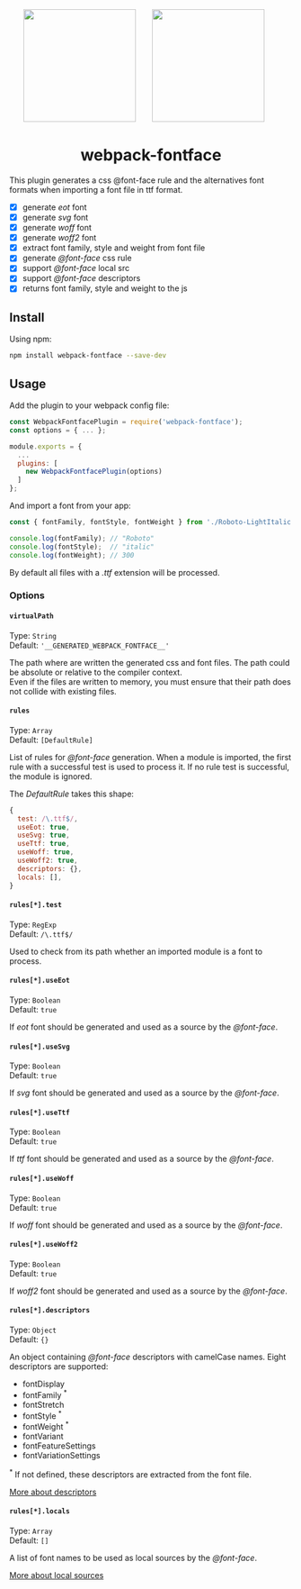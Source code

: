 <div align="center">
  <img width="200" height="200" src="https://cdn.worldvectorlogo.com/logos/logo-javascript.svg">
  <a href="https://webpack.js.org/">
    <img width="200" height="200" vspace="" hspace="25" src="https://cdn.rawgit.com/webpack/media/e7485eb2/logo/icon-square-big.svg">
  </a>
  <h1>webpack-fontface</h1>
</div>

This plugin generates a css @font-face rule and the alternatives font formats when importing a font file in ttf format.

- [x] generate *eot* font
- [x] generate *svg* font
- [x] generate *woff* font
- [x] generate *woff2* font
- [x] extract font family, style and weight from font file
- [x] generate *@font-face* css rule
- [x] support *@font-face* local src
- [x] support *@font-face* descriptors
- [x] returns font family, style and weight to the js

## Install

Using npm:

```sh
npm install webpack-fontface --save-dev
```

## Usage

Add the plugin to your webpack config file:

```js
const WebpackFontfacePlugin = require('webpack-fontface');
const options = { ... };

module.exports = {
  ...
  plugins: [
    new WebpackFontfacePlugin(options)
  ]
};
```

And import a font from your app:

```js
const { fontFamily, fontStyle, fontWeight } from './Roboto-LightItalic.ttf';

console.log(fontFamily); // "Roboto"
console.log(fontStyle);  // "italic"
console.log(fontWeight); // 300
```

By default all files with a *.ttf* extension will be processed.

### Options

#### `virtualPath`

Type: `String`  
Default: `'__GENERATED_WEBPACK_FONTFACE__'`

The path where are written the generated css and font files. The path could be absolute or relative to the compiler context.  
Even if the files are written to memory, you must ensure that their path does not collide with existing files.

#### `rules`

Type: `Array`  
Default: `[DefaultRule]`

List of rules for *@font-face* generation. When a module is imported, the first rule with a successful test is used to process it. If no rule test is successful, the module is ignored.

The *DefaultRule* takes this shape:

```js
{
  test: /\.ttf$/,
  useEot: true,
  useSvg: true,
  useTtf: true,
  useWoff: true,
  useWoff2: true,
  descriptors: {},
  locals: [],
}
```

#### `rules[*].test`

Type: `RegExp`  
Default: `/\.ttf$/`

Used to check from its path whether an imported module is a font to process.

#### `rules[*].useEot`

Type: `Boolean`  
Default: `true`

If *eot* font should be generated and used as a source by the *@font-face*.

#### `rules[*].useSvg`

Type: `Boolean`  
Default: `true`

If *svg* font should be generated and used as a source by the *@font-face*.

#### `rules[*].useTtf`

Type: `Boolean`  
Default: `true`

If *ttf* font should be generated and used as a source by the *@font-face*.

#### `rules[*].useWoff`

Type: `Boolean`  
Default: `true`

If *woff* font should be generated and used as a source by the *@font-face*.

#### `rules[*].useWoff2`

Type: `Boolean`  
Default: `true`

If *woff2* font should be generated and used as a source by the *@font-face*.

#### `rules[*].descriptors`

Type: `Object`  
Default: `{}`

An object containing *@font-face* descriptors with camelCase names. Eight descriptors are supported:
- fontDisplay
- fontFamily <sup>*</sup>
- fontStretch
- fontStyle <sup>*</sup>
- fontWeight <sup>*</sup>
- fontVariant
- fontFeatureSettings
- fontVariationSettings

<sup>*</sup> If not defined, these descriptors are extracted from the font file.

[More about descriptors](https://developer.mozilla.org/en-US/docs/Web/CSS/@font-face#descriptors)

#### `rules[*].locals`

Type: `Array`  
Default: `[]`

A list of font names to be used as local sources by the *@font-face*.

[More about local sources](https://developer.mozilla.org/en-US/docs/Web/CSS/@font-face#description)
